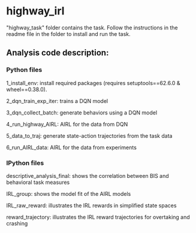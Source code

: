 # highway_irl

"highway_task" folder contains the task. Follow the instructions in the readme file in the folder to install and run the task.

<h2>Analysis code description:</h2>

<h3>Python files</h3>

1_install_env: install required packages (requires setuptools==62.6.0 & wheel==0.38.0).

2_dqn_train_exp_iter: trains a DQN model

3_dqn_collect_batch: generate behaviors using a DQN model

4_run_highway_AIRL: AIRL for the data from DQN

5_data_to_traj: generate state-action trajectories from the task data

6_run_AIRL_data: AIRL for the data from experiments

<h3>IPython files</h3>

descriptive_analysis_final: shows the correlation between BIS and behavioral task measures

IRL_group: shows the model fit of the AIRL models

IRL_raw_reward: illustrates the IRL rewards in simplified state spaces

reward_trajectory: illustrates the IRL reward trajectories for overtaking and crashing

